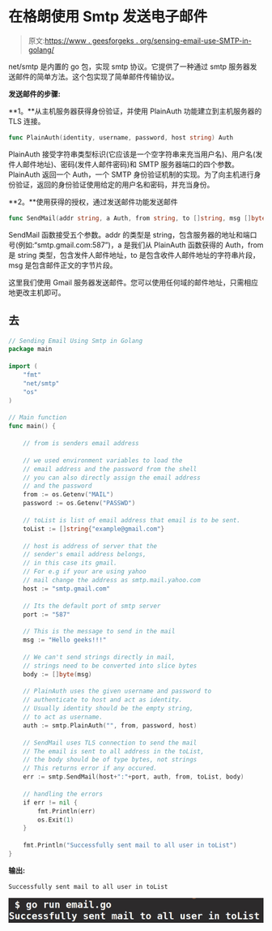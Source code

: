 # 在格朗使用 Smtp 发送电子邮件

> 原文:[https://www . geesforgeks . org/sensing-email-use-SMTP-in-golang/](https://www.geeksforgeeks.org/sending-email-using-smtp-in-golang/)

net/smtp 是内置的 go 包，实现 smtp 协议。它提供了一种通过 smtp 服务器发送邮件的简单方法。这个包实现了简单邮件传输协议。

**发送邮件的步骤:**

**1。**从主机服务器获得身份验证，并使用 PlainAuth 功能建立到主机服务器的 TLS 连接。

```go
func PlainAuth(identity, username, password, host string) Auth
```

PlainAuth 接受字符串类型标识(它应该是一个空字符串来充当用户名)、用户名(发件人邮件地址)、密码(发件人邮件密码)和 SMTP 服务器端口的四个参数。PlainAuth 返回一个 Auth，一个 SMTP 身份验证机制的实现。为了向主机进行身份验证，返回的身份验证使用给定的用户名和密码，并充当身份。

**2。**使用获得的授权，通过发送邮件功能发送邮件

```go
func SendMail(addr string, a Auth, from string, to []string, msg []byte) error
```

SendMail 函数接受五个参数。addr 的类型是 string，包含服务器的地址和端口号(例如:“smtp.gmail.com:587”)，a 是我们从 PlainAuth 函数获得的 Auth，from 是 string 类型，包含发件人邮件地址，to 是包含收件人邮件地址的字符串片段，msg 是包含邮件正文的字节片段。

这里我们使用 Gmail 服务器发送邮件。您可以使用任何域的邮件地址，只需相应地更改主机即可。

## 去

```go
// Sending Email Using Smtp in Golang
package main

import (
    "fmt"
    "net/smtp"
    "os"
)

// Main function
func main() {

    // from is senders email address

    // we used environment variables to load the
    // email address and the password from the shell
    // you can also directly assign the email address
    // and the password
    from := os.Getenv("MAIL")
    password := os.Getenv("PASSWD")

    // toList is list of email address that email is to be sent.
    toList := []string{"example@gmail.com"}

    // host is address of server that the
    // sender's email address belongs,
    // in this case its gmail.
    // For e.g if your are using yahoo
    // mail change the address as smtp.mail.yahoo.com
    host := "smtp.gmail.com"

    // Its the default port of smtp server
    port := "587"

    // This is the message to send in the mail
    msg := "Hello geeks!!!"

    // We can't send strings directly in mail,
    // strings need to be converted into slice bytes
    body := []byte(msg)

    // PlainAuth uses the given username and password to
    // authenticate to host and act as identity.
    // Usually identity should be the empty string,
    // to act as username.
    auth := smtp.PlainAuth("", from, password, host)

    // SendMail uses TLS connection to send the mail
    // The email is sent to all address in the toList,
    // the body should be of type bytes, not strings
    // This returns error if any occured.
    err := smtp.SendMail(host+":"+port, auth, from, toList, body)

    // handling the errors
    if err != nil {
        fmt.Println(err)
        os.Exit(1)
    }

    fmt.Println("Successfully sent mail to all user in toList")
}
```

**输出:**

```go
Successfully sent mail to all user in toList
```

![](img/4e49befb67b589942560fec362b22a6e.png)